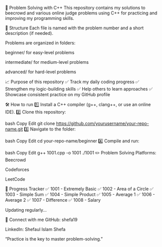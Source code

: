 🚀 Problem Solving with C++
This repository contains my solutions to beecrowd and various online judge problems using C++ for practicing and improving my programming skills.

📌 Structure
Each file is named with the problem number and a short description (if needed).

Problems are organized in folders:

beginner/ for easy-level problems

intermediate/ for medium-level problems

advanced/ for hard-level problems

📈 Purpose of this repository
✅ Track my daily coding progress
✅ Strengthen my logic-building skills
✅ Help others to learn approaches
✅ Showcase consistent practice on my GitHub profile

🛠️ How to run
1️⃣ Install a C++ compiler (g++, clang++, or use an online IDE).
2️⃣ Clone this repository:

bash
Copy
Edit
git clone https://github.com/yourusername/your-repo-name.git
3️⃣ Navigate to the folder:

bash
Copy
Edit
cd your-repo-name/beginner
4️⃣ Compile and run:

bash
Copy
Edit
g++ 1001.cpp -o 1001
./1001
✏️ Problem Solving Platforms:
Beecrowd

Codeforces

LeetCode

🚩 Progress Tracker
✅ 1001 - Extremely Basic
✅ 1002 - Area of a Circle
✅ 1003 - Simple Sum
✅ 1004 - Simple Product
✅ 1005 - Average 1
✅ 1006 - Average 2
✅ 1007 - Difference
✅ 1008 - Salary

Updating regularly...

🔗 Connect with me
GitHub: shefa19

LinkedIn: Shefaul Islam Shefa

“Practice is the key to master problem-solving.”
